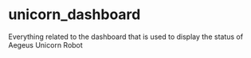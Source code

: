 # unicorn_dashboard
Everything related to the dashboard that is used to display the status of Aegeus Unicorn Robot
